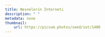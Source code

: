 ```yaml
---
title: Nesnelerin İnterneti
description: " "
metadata: none
thumbnail: 
    url: https://picsum.photos/seed/iot/1400
---
```

